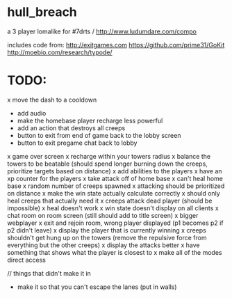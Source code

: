 hull_breach
===========
 
a 3 player lomalike for #7drts / http://www.ludumdare.com/compo

includes code from:
http://exitgames.com
https://github.com/prime31/GoKit
http://moebio.com/research/typode/


TODO:
=====

x move the dash to a cooldown
- add audio
- make the homebase player recharge less powerful
- add an action that destroys all creeps
- button to exit from end of game back to the lobby screen
- button to exit pregame chat back to lobby

x game over screen
x recharge within your towers radius
x balance the towers to be beatable (should spend longer burning down the creeps, prioritize targets based on distance)
x add abilities to the players
x have an xp counter for the players
x take attack off of home base
x can't heal home base
x random number of creeps spawned
x attacking should be prioritized on distance
x make the win state actually calculate correctly
x should only heal creeps that actually need it
x creeps attack dead player (should be impossible)
x heal doesn't work
x win state doesn't display on all clients
x chat room on room screen (still should add to title screen)
x bigger webplayer
x exit and rejoin room, wrong player displayed (p1 becomes p2 if p2 didn't leave)
x display the player that is currently winning
x creeps shouldn't get hung up on the towers (remove the repulsive force from everything but the other creeps)
x display the attacks better
x have something that shows what the player is closest to
x make all of the modes direct access

// things that didn't make it in
- make it so that you can't escape the lanes (put in walls)